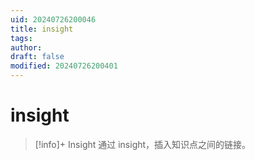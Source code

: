 ```yaml
---
uid: 20240726200046
title: insight
tags: 
author: 
draft: false
modified: 20240726200401
---
```

# insight

>[!info]+ Insight
> 通过 insight，插入知识点之间的链接。